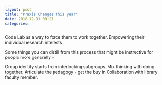 ```yaml
---
layout: post
title: "Praxis Changes this year"
date: 2018-12-31 09:21
categories:
---
```

Code Lab as a way to force them to work together.
Empowering their individual research interests

Some things you can distill from this process that might be instructive for people more generally -

Group identity starts from interlocking subgroups.
Mix thinking with doing together.
Articulate the pedagogy - get the buy in
Collaboration with library faculty member.
